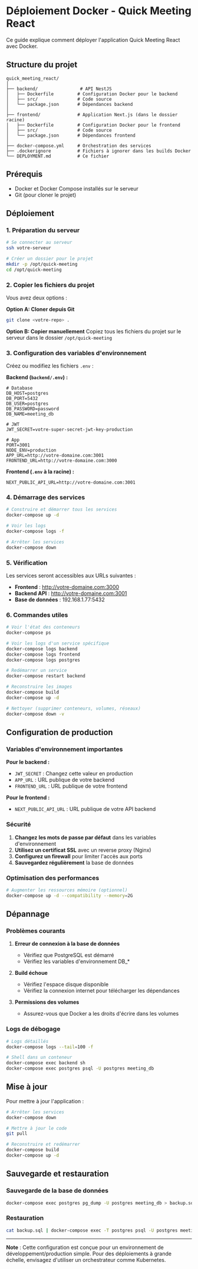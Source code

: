 # Déploiement Docker - Quick Meeting React

Ce guide explique comment déployer l'application Quick Meeting React avec Docker.

## Structure du projet

```
quick_meeting_react/
│
├── backend/                # API NestJS
│   ├── Dockerfile         # Configuration Docker pour le backend
│   ├── src/               # Code source
│   └── package.json       # Dépendances backend
│
├── frontend/              # Application Next.js (dans le dossier racine)
│   ├── Dockerfile         # Configuration Docker pour le frontend
│   ├── src/               # Code source
│   └── package.json       # Dépendances frontend
│
├── docker-compose.yml     # Orchestration des services
├── .dockerignore          # Fichiers à ignorer dans les builds Docker
└── DEPLOYMENT.md          # Ce fichier
```

## Prérequis

- Docker et Docker Compose installés sur le serveur
- Git (pour cloner le projet)

## Déploiement

### 1. Préparation du serveur

```bash
# Se connecter au serveur
ssh votre-serveur

# Créer un dossier pour le projet
mkdir -p /opt/quick-meeting
cd /opt/quick-meeting
```

### 2. Copier les fichiers du projet

Vous avez deux options :

**Option A: Cloner depuis Git**
```bash
git clone <votre-repo> .
```

**Option B: Copier manuellement**
Copiez tous les fichiers du projet sur le serveur dans le dossier `/opt/quick-meeting`

### 3. Configuration des variables d'environnement

Créez ou modifiez les fichiers `.env` :

**Backend (`backend/.env`) :**
```env
# Database
DB_HOST=postgres
DB_PORT=5432
DB_USER=postgres
DB_PASSWORD=password
DB_NAME=meeting_db

# JWT
JWT_SECRET=votre-super-secret-jwt-key-production

# App
PORT=3001
NODE_ENV=production
APP_URL=http://votre-domaine.com:3001
FRONTEND_URL=http://votre-domaine.com:3000
```

**Frontend (`.env` à la racine) :**
```env
NEXT_PUBLIC_API_URL=http://votre-domaine.com:3001
```

### 4. Démarrage des services

```bash
# Construire et démarrer tous les services
docker-compose up -d

# Voir les logs
docker-compose logs -f

# Arrêter les services
docker-compose down
```

### 5. Vérification

Les services seront accessibles aux URLs suivantes :
- **Frontend** : http://votre-domaine.com:3000
- **Backend API** : http://votre-domaine.com:3001
- **Base de données** : 192.168.1.77:5432

### 6. Commandes utiles

```bash
# Voir l'état des conteneurs
docker-compose ps

# Voir les logs d'un service spécifique
docker-compose logs backend
docker-compose logs frontend
docker-compose logs postgres

# Redémarrer un service
docker-compose restart backend

# Reconstruire les images
docker-compose build
docker-compose up -d

# Nettoyer (supprimer conteneurs, volumes, réseaux)
docker-compose down -v
```

## Configuration de production

### Variables d'environnement importantes

**Pour le backend :**
- `JWT_SECRET` : Changez cette valeur en production
- `APP_URL` : URL publique de votre backend
- `FRONTEND_URL` : URL publique de votre frontend

**Pour le frontend :**
- `NEXT_PUBLIC_API_URL` : URL publique de votre API backend

### Sécurité

1. **Changez les mots de passe par défaut** dans les variables d'environnement
2. **Utilisez un certificat SSL** avec un reverse proxy (Nginx)
3. **Configurez un firewall** pour limiter l'accès aux ports
4. **Sauvegardez régulièrement** la base de données

### Optimisation des performances

```bash
# Augmenter les ressources mémoire (optionnel)
docker-compose up -d --compatibility --memory=2G
```

## Dépannage

### Problèmes courants

1. **Erreur de connexion à la base de données**
   - Vérifiez que PostgreSQL est démarré
   - Vérifiez les variables d'environnement DB_*

2. **Build échoue**
   - Vérifiez l'espace disque disponible
   - Vérifiez la connexion internet pour télécharger les dépendances

3. **Permissions des volumes**
   - Assurez-vous que Docker a les droits d'écrire dans les volumes

### Logs de débogage

```bash
# Logs détaillés
docker-compose logs --tail=100 -f

# Shell dans un conteneur
docker-compose exec backend sh
docker-compose exec postgres psql -U postgres meeting_db
```

## Mise à jour

Pour mettre à jour l'application :

```bash
# Arrêter les services
docker-compose down

# Mettre à jour le code
git pull

# Reconstruire et redémarrer
docker-compose build
docker-compose up -d
```

## Sauvegarde et restauration

### Sauvegarde de la base de données

```bash
docker-compose exec postgres pg_dump -U postgres meeting_db > backup.sql
```

### Restauration

```bash
cat backup.sql | docker-compose exec -T postgres psql -U postgres meeting_db
```

---

**Note** : Cette configuration est conçue pour un environnement de développement/production simple. Pour des déploiements à grande échelle, envisagez d'utiliser un orchestrateur comme Kubernetes.